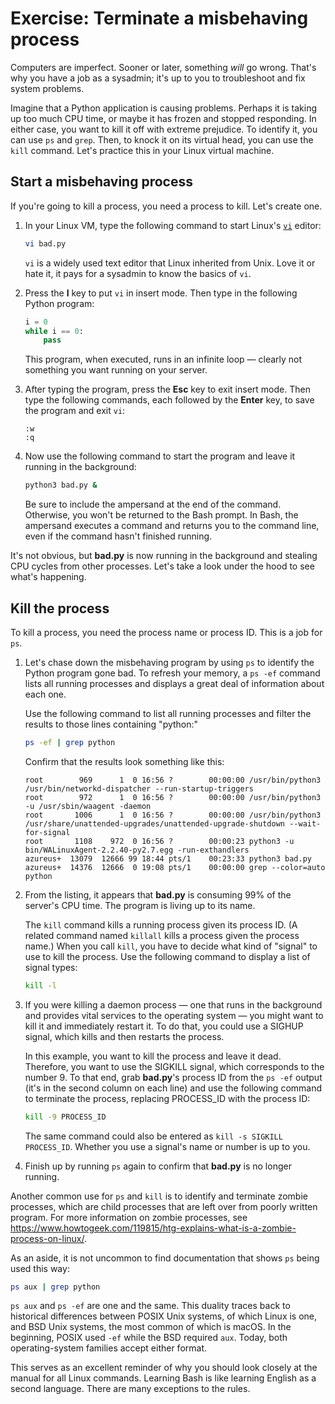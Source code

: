 # Exercise: Terminate a misbehaving process

Computers are imperfect. Sooner or later, something *will* go wrong. That's why you have a job as a sysadmin; it's up to you to troubleshoot and fix system problems.

Imagine that a Python application is causing problems. Perhaps it is taking up too much CPU time, or maybe it has frozen and stopped responding. In either case, you want to kill it off with extreme prejudice. To identify it, you can use `ps` and `grep`. Then, to knock it on its virtual head, you can use the `kill` command. Let's practice this in your Linux virtual machine.

## Start a misbehaving process

If you're going to kill a process, you need a process to kill. Let's create one.

1. In your Linux VM, type the following command to start Linux's [`vi`](https://en.wikipedia.org/wiki/Vi) editor:

	```bash
	vi bad.py
	```

	`vi` is a widely used text editor that Linux inherited from Unix. Love it or hate it, it pays for a sysadmin to know the basics of `vi`.

1. Press the **I** key to put `vi` in insert mode. Then type in the following Python program:

	```python
	i = 0
	while i == 0:
	    pass
	```

	This program, when executed, runs in an infinite loop — clearly not something you want running on your server.

1. After typing the program, press the **Esc** key to exit insert mode. Then type the following commands, each followed by the **Enter** key, to save the program and exit `vi`:

	```
	:w
	:q
	```

1. Now use the following command to start the program and leave it running in the background:

	```bash
	python3 bad.py &
	```

	Be sure to include the ampersand at the end of the command. Otherwise, you won't be returned to the Bash prompt. In Bash, the ampersand executes a command and returns you to the command line, even if the command hasn't finished running.

It's not obvious, but **bad.py** is now running in the background and stealing CPU cycles from other processes. Let's take a look under the hood to see what's happening.

## Kill the process

To kill a process, you need the process name or process ID. This is a job for `ps`.

1. Let's chase down the misbehaving program by using `ps` to identify the Python program gone bad. To refresh your memory, a `ps -ef` command lists all running processes and displays a great deal of information about each one.

	Use the following command to list all running processes and filter the results to those lines containing "python:"

	```bash
	ps -ef | grep python
	```

	Confirm that the results look something like this:

	```
	root        969      1  0 16:56 ?        00:00:00 /usr/bin/python3 /usr/bin/networkd-dispatcher --run-startup-triggers
	root        972      1  0 16:56 ?        00:00:00 /usr/bin/python3 -u /usr/sbin/waagent -daemon
	root       1006      1  0 16:56 ?        00:00:00 /usr/bin/python3 /usr/share/unattended-upgrades/unattended-upgrade-shutdown --wait-for-signal
	root       1108    972  0 16:56 ?        00:00:23 python3 -u bin/WALinuxAgent-2.2.40-py2.7.egg -run-exthandlers
	azureus+  13079  12666 99 18:44 pts/1    00:23:33 python3 bad.py
	azureus+  14376  12666  0 19:08 pts/1    00:00:00 grep --color=auto python
	```

1. From the listing, it appears that **bad.py** is consuming 99% of the server's CPU time. The program is living up to its name.

	The `kill` command kills a running process given its process ID. (A related command named `killall` kills a process given the process name.) When you call `kill`, you have to decide what kind of "signal" to use to kill the process. Use the following command to display a list of signal types:

	```bash
	kill -l
	```

1. If you were killing a daemon process — one that runs in the background and provides vital services to the operating system — you might want to kill it and immediately restart it. To do that, you could use a SIGHUP signal, which kills and then restarts the process.

	In this example, you want to kill the process and leave it dead. Therefore, you want to use the SIGKILL signal, which corresponds to the number 9. To that end, grab **bad.py**'s process ID from the `ps -ef` output (it's in the second column on each line) and use the following command to terminate the process, replacing PROCESS_ID with the process ID:

	```bash
	kill -9 PROCESS_ID
	```

	The same command could also be entered as `kill -s SIGKILL PROCESS_ID`. Whether you use a signal's name or number is up to you.

1. Finish up by running `ps` again to confirm that **bad.py** is no longer running.

Another common use for `ps` and `kill` is to identify and terminate zombie processes, which are child processes that are left over from poorly written program. For more information on zombie processes, see https://www.howtogeek.com/119815/htg-explains-what-is-a-zombie-process-on-linux/.

As an aside, it is not uncommon to find documentation that shows `ps` being used this way:

```bash
ps aux | grep python
```

`ps aux` and `ps -ef` are one and the same. This duality traces back to historical differences between POSIX Unix systems, of which Linux is one, and BSD Unix systems, the most common of which is macOS. In the beginning, POSIX used `-ef` while the BSD required `aux`. Today, both operating-system families accept either format. 

This serves as an excellent reminder of why you should look closely at the manual for all Linux commands. Learning Bash is like learning English as a second language. There are many exceptions to the rules.